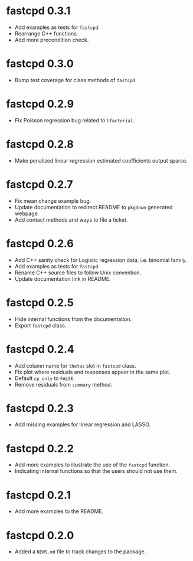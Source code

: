 # fastcpd 0.3.1

* Add examples as tests for `fastcpd`.
* Rearrange C++ functions.
* Add more precondition check.

# fastcpd 0.3.0

* Bump test coverage for class methods of `fastcpd`.

# fastcpd 0.2.9

* Fix Poisson regression bug related to `lfactorial`.

# fastcpd 0.2.8

* Make penalized linear regression estimated coefficients output sparse.

# fastcpd 0.2.7

* Fix mean change example bug.
* Update documentation to redirect README to `pkgdown` generated webpage.
* Add contact methods and ways to file a ticket.

# fastcpd 0.2.6

* Add C++ sanity check for Logistic regression data, i.e. binomial family.
* Add examples as tests for `fastcpd`.
* Rename C++ source files to follow Unix convention.
* Update documentation link in README.

# fastcpd 0.2.5

* Hide internal functions from the documentation.
* Export `fastcpd` class.

# fastcpd 0.2.4

* Add column name for `thetas` slot in `fastcpd` class.
* Fix plot where residuals and responses appear in the same plot.
* Default `cp_only` to `FALSE`.
* Remove residuals from `summary` method.

# fastcpd 0.2.3

* Add missing examples for linear regression and LASSO.

# fastcpd 0.2.2

* Add more examples to illustrate the use of the `fastcpd` function.
* Indicating internal functions so that the users should not use them.

# fastcpd 0.2.1

* Add more examples to the README.

# fastcpd 0.2.0

* Added a `NEWS.md` file to track changes to the package.
